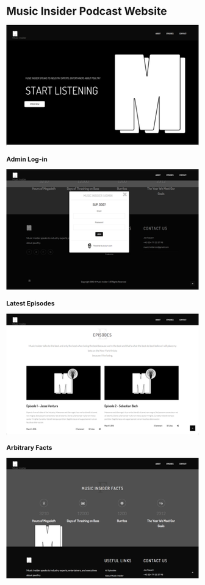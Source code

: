 # Music Insider Podcast Website

![Alt text](https://raw.githubusercontent.com/evturn/musicinsider.co/master/assets/img/music-insider-1.png)

### Admin Log-in
![Alt text](https://raw.githubusercontent.com/evturn/musicinsider.co/master/assets/img/music-insider-3.png)

### Latest Episodes
![Alt text](https://raw.githubusercontent.com/evturn/musicinsider.co/master/assets/img/music-insider-2.png)

### Arbitrary Facts
![Alt text](https://raw.githubusercontent.com/evturn/musicinsider.co/master/assets/img/music-insider-4.png)